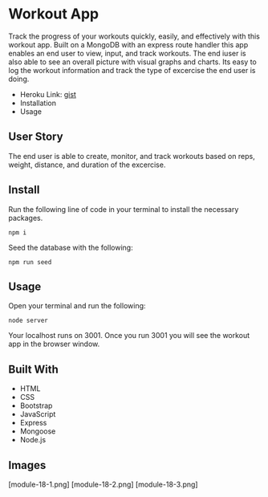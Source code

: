 # Workout App

Track the progress of your workouts quickly, easily, and effectively with this workout app. Built on a MongoDB with an express route handler this app enables an end user to view, input, and track workouts. The end iuser is also able to see an overall picture with visual graphs and charts. Its easy to log the workout information and track the type of excercise the end user is doing.

- Heroku Link: [gist](https://gist.github.com/PurpleBooth/109311bb0361f32d87a2)
- Installation
- Usage

## User Story

The end user is able to create, monitor, and track workouts based on reps, weight, distance, and duration of the excercise.

## Install

Run the following line of code in your terminal to install the necessary packages.

    npm i

Seed the database with the following:

    npm run seed

## Usage

Open your terminal and run the following:

    node server

Your localhost runs on 3001. Once you run 3001 you will see the workout app in the browser window.

## Built With

- HTML
- CSS
- Bootstrap
- JavaScript
- Express
- Mongoose
- Node.js

## Images

[module-18-1.png]
[module-18-2.png]
[module-18-3.png]
